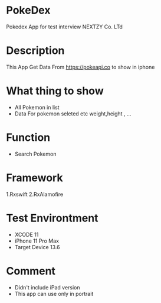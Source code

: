 # PokeDex
Pokedex App for test interview NEXTZY Co. LTd

# Description
This App Get Data From https://pokeapi.co to show in iphone

# What thing to show
- All Pokemon in list
- Data For pokemon seleted etc weight,height , ...

# Function
- Search Pokemon

# Framework
1.Rxswift
2.RxAlamofire

# Test Environtment
- XCODE 11
- iPhone 11 Pro Max
- Target Device 13.6

# Comment
- Didn't include iPad version
- This app can use only in portrait
